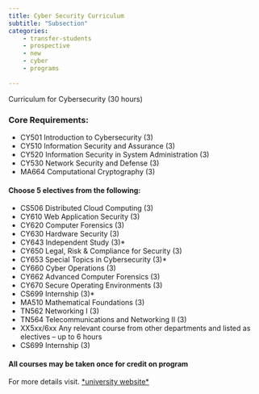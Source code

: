 ```yaml
---
title: Cyber Security Curriculum
subtitle: "Subsection"
categories:
    - transfer-students
    - prospective
    - new
    - cyber
    - programs
    
---
```

Curriculum for Cybersecurity (30 hours)

<h3> Core Requirements:</h3>

-	CY501 Introduction to Cybersecurity (3)
-	CY510 Information Security and Assurance (3)
-	CY520 Information Security in System Administration (3)
-	CY530 Network Security and Defense (3)
-	MA664 Computational Cryptography (3)

<h4> Choose 5 electives from the following:</h4>

-	CS506 Distributed Cloud Computing (3)
-	CY610 Web Application Security (3)
-	CY620 Computer Forensics (3)
-	CY630 Hardware Security (3)
-	CY643 Independent Study (3)*
-	CY650 Legal, Risk & Compliance for Security (3)
-	CY653 Special Topics in Cybersecurity (3)*
-	CY660 Cyber Operations (3)
-	CY662 Advanced Computer Forensics (3)
-	CY670 Secure Operating Environments (3)
-	CS699 Internship (3)*
-	MA510 Mathematical Foundations (3)
-	TN562 Networking I (3)
-	TN564 Telecommunications and Networking II (3)
-	XX5xx/6xx Any relevant course from other departments and listed as electives – up to 6 hours
-	CS699 Internship (3)


<h4> All courses may be taken once for credit on program </h4>
For more details visit.
<a href="https://semo.edu/academics/programs/business-computing/graduate/ms-applied-cs.html" target="blank">*university website*</a>